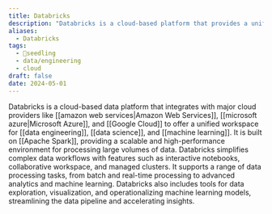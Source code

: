 ```yaml
---
title: Databricks
description: "Databricks is a cloud-based platform that provides a unified environment for big data analytics and machine learning, built on Apache Spark."
aliases:
  - Databricks
tags:
  - 🌱seedling
  - data/engineering
  - cloud
draft: false
date: 2024-05-01
---
```


Databricks is a cloud-based data platform that integrates with major cloud providers like [[amazon web services|Amazon Web Services]], [[microsoft azure|Microsoft Azure]], and [[Google Cloud]] to offer a unified workspace for [[data engineering]], [[data science]], and [[machine learning]]. It is built on [[Apache Spark]], providing a scalable and high-performance environment for processing large volumes of data. Databricks simplifies complex data workflows with features such as interactive notebooks, collaborative workspace, and managed clusters. It supports a range of data processing tasks, from batch and real-time processing to advanced analytics and machine learning. Databricks also includes tools for data exploration, visualization, and operationalizing machine learning models, streamlining the data pipeline and accelerating insights.